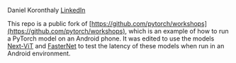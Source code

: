 Daniel Koronthaly [LinkedIn](https://www.linkedin.com/in/daniel-koronthaly/)

This repo is a public fork of [https://github.com/pytorch/workshops](https://github.com/pytorch/workshops), which is an example of how to run a PyTorch model on an Android phone. 
It was edited to use the models [Next-ViT](https://github.com/bytedance/Next-ViT) and [FasterNet](https://github.com/JierunChen/FasterNet) to test the latency of these models when run in an Android environment.
